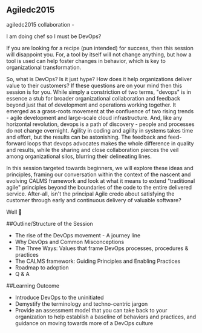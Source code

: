 ## Agiledc2015 

agiledc2015 collaboration - 

I am doing chef so I must be DevOps?

If you are looking for a recipe (pun intended) for success, then this session will disappoint you.  For, a tool by itself will not change anything, but how a tool is used can help foster changes in behavior, which is key to organizational transformation.  

 So, what is DevOps? Is it just hype? How does it help organizations deliver value to their customers? If these questions are on your mind then this session is for you. While simply a constriction of two terms, "devops" is in essence a stub for broader organizational collaboration and feedback beyond just that of development and operations working together.  It emerged as a grass-roots movement at the confluence of two rising trends - agile development and large-scale cloud infrastructure.  And, like any horizontal revolution, devops is a path of discovery - people and processes do not change overnight.  Agility in coding and agility in systems takes time and effort, but the results can be astonishing.  The feedback and feed-forward loops that devops advocates makes the whole difference in quality and results, while the sharing and close collaboration pierces the veil among organizational silos, blurring their delineating lines. 

 In this session targeted towards beginners, we will explore these ideas and principles, framing our conversation within the context of the nascent and evolving CALMS framework and look at what it means to extend  "traditional agile" principles beyond the boundaries of the code to the entire delivered service.  After-all, isn't the principal Agile credo about satisfying the customer through early and continuous delivery of valuable software?

Well :hankey:


##Outline/Structure of the Session
- The rise of the DevOps movement - A journey line
- Why DevOps and Common Misconceptions
- The Three Ways: Values that frame DevOps processes, procedures & practices
- The CALMS framework: Guiding Principles and Enabling Practices
- Roadmap to adoption
- Q & A

##Learning Outcome
- Introduce DevOps to the uninitiated
- Demystify the terminology and techno-centric jargon
- Provide an assessment model that you can take back to your organization to help establish a baseline of behaviors and practices, and guidance on moving towards more of a DevOps culture

